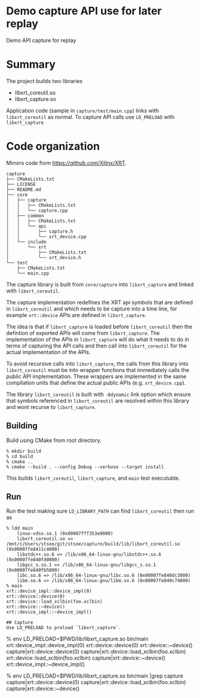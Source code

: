 # Demo capture API use for later replay
Demo API capture for replay

# Summary
The project builds two libraries
- libxrt_coreutil.so
- libxrt_capture.so

Application code (sample in `capture/test/main.cpp`) links with `libxrt_coreutil` as normal.
To capture API calls use `LD_PRELOAD` with `libxrt_capture`

# Code organization
Mirrors code from https://github.com/Xilinx/XRT.

```
capture
├── CMakeLists.txt
├── LICENSE
├── README.md
├── core
│   ├── capture
│   │   ├── CMakeLists.txt
│   │   └── capture.cpp
│   ├── common
│   │   ├── CMakeLists.txt
│   │   └── api
│   │       ├── capture.h
│   │       └── xrt_device.cpp
│   └── include
│       └── xrt
│           ├── CMakeLists.txt
│           └── xrt_device.h
└── test
    ├── CMakeLists.txt
    └── main.cpp
```

The capture library is built from `core/capture` into `libxrt_capture`
and linked with `libxrt_coreutil`.

The capture implementation redefines the XRT api symbols that are
defined in `libxrt_coreutil` and which needs to be capture into a time
line, for example `xrt::device` APIs are defined in `libxrt_capture`.

The idea is that if `libxrt_capture` is loaded before `libxrt_coreutil`
then the defintion of exported APIs will come from `libxrt_capture`.
The implementation of the APIs in `libxrt_capture` will do what it
needs to do in terms of capturing the API calls and then call into
`libxrt_coreutil` for the actual implementation of the APIs.

To avoid recursive calls into `libxrt_capture`, the calls from this
library into `libxrt_coreutil` must be into wrapper functions that
immediately calls the public API implementation.  These wrappers are
implemented in the same compilation units that define the actual
public APIs (e.g. `xrt_device.cpp`).

The library `libxrt_coreutil` is built with `-Bdynamic` link option which
ensure that symbols referenced in `libxrt_coreutil` are resolved within
this library and wont recurse to `libxrt_capture`.

## Building
Build using CMake from root directory.
```
% mkdir build
% cd build
% cmake ..
% cmake --build . --config Debug --verbose --target install
````
This builds `libxrt_coreutil`, `libxrt_capture`, and `main` test executuble.

## Run
Run the test making sure `LD_LIBRARY_PATH` can find `libxrt_coreutil` then run as

```
% ldd main
	linux-vdso.so.1 (0x00007fff353e9000)
	libxrt_coreutil.so => /mnt/c/Users/stsoe/git/stsoe/capture/build/lib/libxrt_coreutil.so (0x00007fe8411c4000)
	libstdc++.so.6 => /lib/x86_64-linux-gnu/libstdc++.so.6 (0x00007fe840fd0000)
	libgcc_s.so.1 => /lib/x86_64-linux-gnu/libgcc_s.so.1 (0x00007fe840fb5000)
	libc.so.6 => /lib/x86_64-linux-gnu/libc.so.6 (0x00007fe840dc3000)
	libm.so.6 => /lib/x86_64-linux-gnu/libm.so.6 (0x00007fe840c74000)
% main
xrt::device_impl::device_impl(0)
xrt::device::device(0)
xrt::device::load_xclbin(foo.xclbin)
xrt::device::~device()
xrt::device_impl::~device_impl()

## Capture
Use LD_PRELOAD to preload `libxrt_capture`.

```
% env LD_PRELOAD=$PWD/lib/libxrt_capture.so bin/main
xrt::device_impl::device_impl(0)
xrt::device::device(0)
xrt::device::~device()
capture|xrt::device::device(0)
capture|xrt::device::load_xclbin(foo.xclbin)
xrt::device::load_xclbin(foo.xclbin)
capture|xrt::device::~device()
xrt::device_impl::~device_impl()

% env LD_PRELOAD=$PWD/lib/libxrt_capture.so bin/main |grep capture
capture|xrt::device::device(0)
capture|xrt::device::load_xclbin(foo.xclbin)
capture|xrt::device::~device()
```



